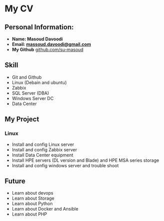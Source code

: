 # My CV
## Personal Information:
- **Name: Masoud Davoodi**
- **Email: massoud.davoodi@gmail.com**
- **My Github**
[github.com/su-masoud](https://github.com/su-masoud)
## Skill
- Git and Github
- Linux (Debain and ubuntu)
- Zabbix
- SQL Server (DBA)
- Windows Server DC
- Data Center

## My Project
### Linux 
- Install and config Linux server
- Install and config Zabbix server
- Install Data Center equipment
- Install HPE servers (DL version and Blade) and HPE MSA series storage 
- Install and config windows server and trouble shoot 


## Future 
- Learn about devops
- Learn about Storage
- Learn about Python
- Learn about Docker and Ansible
- Learn about PHP

